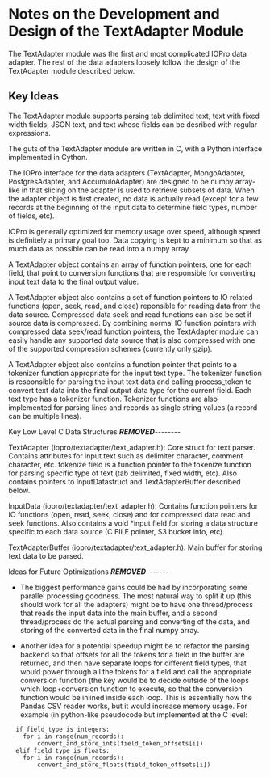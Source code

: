Notes on the Development and Design of the TextAdapter Module
=============================================================

The TextAdapter module was the first and most complicated IOPro data adapter.
The rest of the data adapters loosely follow the design of the TextAdapter module
described below.

Key Ideas
---------

The TextAdapter module supports parsing tab delimited text, text with fixed width
fields, JSON text, and text whose fields can be desribed with regular expressions.

The guts of the TextAdapter module are written in C, with a Python interface
implemented in Cython.

The IOPro interface for the data adapters (TextAdapter, MongoAdapter, PostgresAdapter,
and AccumuloAdapter) are designed to be numpy array-like in that slicing on the
adapter is used to retrieve subsets of data. When the adapter object is first
created, no data is actually read (except for a few records at the beginning of
the input data to determine field types, number of fields, etc).

IOPro is generally optimized for memory usage over speed, although speed is
definitely a primary goal too. Data copying is kept to a minimum so that as
much data as possible can be read into a numpy array.

A TextAdapter object contains an array of function pointers, one for each field,
that point to conversion functions that are responsible for converting input
text data to the final output value.

A TextAdapter object also contains a set of function pointers to IO related
functions (open, seek, read, and close) reponsible for reading data from the
data source. Compressed data seek and read functions can also be set if source
data is compressed. By combining normal IO function pointers with compressed
data seek/read function pointers, the TextAdapter module can easily handle any
supported data source that is also compressed with one of the supported
compression schemes (currently only gzip).

A TextAdapter object also contains a function pointer that points to a tokenizer
function appropriate for the input text type. The tokenizer function is responsible
for parsing the input text data and calling process_token to convert text data
into the final output data type for the current field. Each text type has a
tokenizer function. Tokenizer functions are also implemented for parsing lines
and records as single string values (a record can be multiple lines).

Key Low Level C Data Structures
***REMOVED***--------

TextAdapter (iopro/textadapter/text_adapter.h):
  Core struct for text parser. Contains attributes for input text such as
  delimiter character, comment character, etc. tokenize field is a function pointer
  to the tokenize function for parsing specific type of text (tab delimited,
  fixed width, etc). Also contains pointers to InputDatastruct and
  TextAdapterBuffer described below. 

InputData (iopro/textadapter/text_adapter.h):
  Contains function pointers for IO functions (open, read, seek, close) and for
  compressed data read and seek functions. Also contains a void *input field for
  storing a data structure specific to each data source (C FILE pointer, S3
  bucket info, etc).

TextAdapterBuffer (iopro/textadapter/text_adapter.h):
  Main buffer for storing text data to be parsed.

Ideas for Future Optimizations
***REMOVED***-------

- The biggest performance gains could be had by incorporating some parallel
  processing goodness. The most natural way to split it up (this should work for
  all the adapters) might be to have one thread/process that reads the input data
  into the main buffer, and a second thread/process do the actual parsing and
  converting of the data, and storing of the converted data in the final numpy
  array.

- Another idea for a potential speedup might be to refactor the parsing backend
  so that offsets for all the tokens for a field in the buffer are returned, and
  then have separate loops for different field types, that would power through
  all the tokens for a field and call the appropriate conversion function (the
  key would be to decide outside of the loops which loop+conversion function to
  execute, so that the conversion function would be inlined inside each loop. This is essentially how the Pandas CSV
  reader works, but it would increase memory usage. For example (in python-like
  pseudocode but implemented at the C level:

```
  if field_type is integers:
    for i in range(num_records):
        convert_and_store_ints(field_token_offsets[i])
  elif field_type is floats:
    for i in range(num_records):
        convert_and_store_floats(field_token_offsets[i])
```
